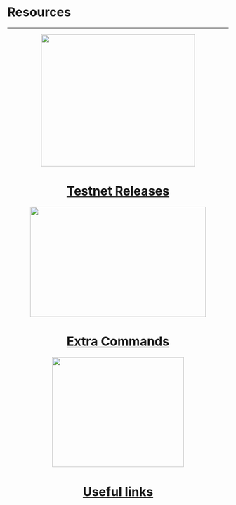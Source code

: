 # Resources
-----

<!-- panels:start -->

<!-- div:right-panel -->
   <center>
  <a href="../#/resources/testnet-releases">
<img src="https://i.ibb.co/CsZ8kBz/new-releases-rubber-stamp-vector-14702993-1-removebg-preview.png"
     width=350" height="300">
       <center><h1>Testnet Releases</h1></center>
  </a>
  </center>
  


<!-- div:right-panel -->
<center>
  <a href="../#/resources/extra-commands">
<img src="https://i.ibb.co/ygTPzdM/00-lead-image-combining-commands.png"
     width=400" height="250">
       <center><h1>Extra Commands</h1></center>
  </a>
  </center>


<!-- div:right-panel -->
<center>
  <a href="../#/resources/useful-links">
<img src="https://i.ibb.co/pvgX1Xk/chain-links-connection-metal-steel-strengt-blue-chai-11563646498djehtxmna3-removebg-preview.png"
     width=300" height="250">
       <center><h1>Useful links</h1></center>
  </a>
  </center>
<!-- div:right-panel -->


<!-- panels:end -->